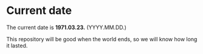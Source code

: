 # Current date

The current date is **1971.03.23.** (YYYY.MM.DD.)

This repository will be good when the world ends, so we will know how long it lasted.